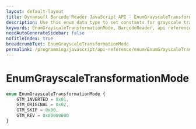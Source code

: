 ```yaml
---
layout: default-layout
title: Dynamsoft Barcode Reader JavaScript API - EnumGrayscaleTransformationMode
description: Use this enum data type to set constants for grayscale transformation mode of barcodes in your Dynamsoft Barcode Reader for JavaScript.
keywords: EnumGrayscaleTransformationMode, BarcodeReader, api reference, javascript, js
needAutoGenerateSidebar: false
noTitleIndex: true
breadcrumbText: EnumGrayscaleTransformationMode
permalink: /programming/javascript/api-reference/enum/EnumGrayscaleTransformationMode.html
---
```



# EnumGrayscaleTransformationMode

```ts
enum EnumGrayscaleTransformationMode { 
    GTM_INVERTED = 0x01, 
    GTM_ORIGINAL = 0x02, 
    GTM_SKIP = 0x00,
    GTM_REV = 0x80000000
}
```
